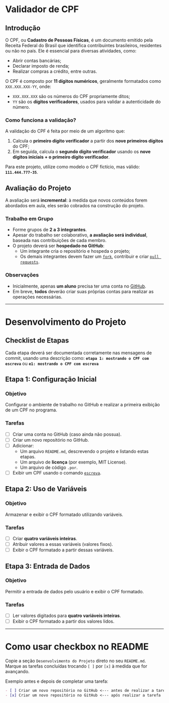 # Validador de CPF

## Introdução

O CPF, ou **Cadastro de Pessoas Físicas**, é um documento emitido pela Receita Federal do Brasil que identifica contribuintes brasileiros, residentes ou não no país. Ele é essencial para diversas atividades, como:

- Abrir contas bancárias;
- Declarar imposto de renda;
- Realizar compras a crédito, entre outras.

O CPF é composto por **11 dígitos numéricos**, geralmente formatados como `XXX.XXX.XXX-YY`, onde:

- `XXX.XXX.XXX` são os números do CPF propriamente ditos;
- `YY` são os **dígitos verificadores**, usados para validar a autenticidade do número.

### Como funciona a validação?

A validação do CPF é feita por meio de um algoritmo que:

1. Calcula o **primeiro dígito verificador** a partir dos **nove primeiros dígitos** do CPF;
2. Em seguida, calcula o **segundo dígito verificador** usando os **nove dígitos iniciais + o primeiro dígito verificador**.

Para este projeto, utilize como modelo o CPF fictício, mas válido:
**`111.444.777-35`**.

## Avaliação do Projeto

A avaliação será **incremental**: à medida que novos conteúdos forem abordados em aula, eles serão cobrados na construção do projeto.

### Trabalho em Grupo

- Forme grupos de **2 a 3 integrantes**.
- Apesar do trabalho ser colaborativo, **a avaliação será individual**, baseada nas contribuições de cada membro.
- O projeto deverá ser **hospedado no GitHub**:
    - Um integrante cria o repositório e hospeda o projeto;
    - Os demais integrantes devem fazer um [`fork`](https://docs.github.com/pt/pull-requests/collaborating-with-pull-requests/working-with-forks/fork-a-repo), contribuir e criar [`pull requests`](https://docs.github.com/pt/pull-requests/collaborating-with-pull-requests/getting-started/about-collaborative-development-models).

### Observações

- Inicialmente, apenas **um aluno** precisa ter uma conta no [GitHub](git.md#github).
- Em breve, **todos** deverão criar suas próprias contas para realizar as operações necessárias.

---

# Desenvolvimento do Projeto

## Checklist de Etapas

Cada etapa deverá ser documentada corretamente nas mensagens de commit, usando uma descrição como:
**`etapa 1: mostrando o CPF com escreva`** ou **`e1: mostrando o CPF com escreva`**

## Etapa 1: Configuração Inicial

### Objetivo
Configurar o ambiente de trabalho no GitHub e realizar a primeira exibição de um CPF no programa.

### Tarefas
- [ ] Criar uma conta no GitHub (caso ainda não possua).
- [ ] Criar um novo repositório no GitHub.
- [ ] Adicionar:
    - Um arquivo `README.md`, descrevendo o projeto e listando estas etapas.
    - Um arquivo de **licença** (por exemplo, MIT License).
    - Um arquivo de código `.por`.
- [ ] Exibir um CPF usando o comando [`escreva`](https://github.com/gutohertzog/tds-senac-tech/blob/main/uc2-desenvolver-algoritmos/1.portugol/entrada-saida.md#fun%C3%A7%C3%A3o-escreva).

## Etapa 2: Uso de Variáveis

### Objetivo
Armazenar e exibir o CPF formatado utilizando variáveis.

### Tarefas
- [ ] Criar **quatro variáveis inteiras**.
- [ ] Atribuir valores a essas variáveis (valores fixos).
- [ ] Exibir o CPF formatado a partir dessas variáveis.

## Etapa 3: Entrada de Dados

### Objetivo
Permitir a entrada de dados pelo usuário e exibir o CPF formatado.

### Tarefas
- [ ] Ler valores digitados para **quatro variáveis inteiras**.
- [ ] Exibir o CPF formatado a partir dos valores lidos.

---

# Como usar checkbox no README

Copie a seção `Desenvolvimento do Projeto` direto no seu `README.md`.<br>
Marque as tarefas concluídas trocando `[ ]` por `[x]` à medida que for avançando.

Exemplo antes e depois de completar uma tarefa:

```markdown
- [ ] Criar um novo repositório no GitHub <--- antes de realizar a tarefa
- [x] Criar um novo repositório no GitHub <--- após realizar a tarefa
```
